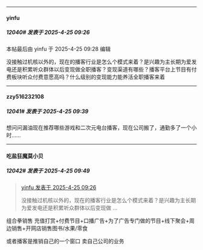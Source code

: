 ﻿
*****

####  yinfu  
##### 12040#       发表于 2025-4-25 09:26

 本帖最后由 yinfu 于 2025-4-25 09:28 编辑 

没接触过机核以外的，现在的播客行业是怎么个模式来着？是兴趣为主长期为爱发电还是积累听众群体以后变现做全职播客？变现渠道有哪些？播客平台上节目有付费板块听众付费意愿高吗？什么级别的变现能力能养活全职播客来着


*****

####  zzy516232108  
##### 12041#       发表于 2025-4-25 09:39

想问问漏油现在推荐哪些游戏和二次元电台播客，现在公司搬了，通勤多了一个小时……


*****

####  吃盐狂魔莫小贝  
##### 12042#       发表于 2025-4-25 09:49

<blockquote><a href="httphttps://stage1st.com/2b/forum.php?mod=redirect&amp;goto=findpost&amp;pid=67754158&amp;ptid=1556697" target="_blank">yinfu 发表于 2025-4-25 09:26</a>

没接触过机核以外的，现在的播客行业是怎么个模式来着？是兴趣为主长期为爱发电还是积累听众群体以后变现做 ...</blockquote>
组合拳销售 充值打赏+付费节目+口播广告+为了广告专门做的节目+线下聚会+周边销售+开网店销售图书/水果/零食

或者播客是推销自己的一个窗口 卖自己公司的业务

